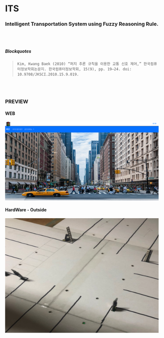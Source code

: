  
 # ITS 

### Intelligent Transportation System using Fuzzy Reasoning Rule.

<br>
<br>

 ##### Blockquotes

 > ``` Kim, Kwang Baek (2010) “퍼지 추론 규칙을 이용한 교통 신호 제어,” 한국컴퓨터정보학회논문지. 한국컴퓨터정보학회, 15(9), pp. 19–24. doi: 10.9708/JKSCI.2010.15.9.019. ```

<br>
<br>

### PREVIEW

#### WEB

<img src="./README/web.png" alt="drawing" width="500"/>

#### HardWare - Outside

<img src="./README/hardware1.png" alt="drawing" width="500"/>

<br>
<br>

